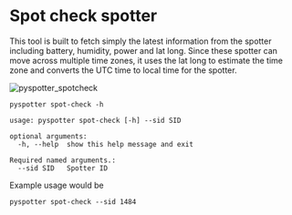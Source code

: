 # Spot check spotter

This tool is built to fetch simply the latest information from the spotter including battery, humidity, power and lat long. Since these spotter can move across multiple time zones, it uses the lat long to estimate the time zone and converts the UTC time to local time for the spotter.

![pyspotter_spotcheck](https://github.com/open-oceans/pyspotter/assets/6677629/cad35989-fd95-40eb-bd7d-bd58dfb56c18)

```
pyspotter spot-check -h

usage: pyspotter spot-check [-h] --sid SID

optional arguments:
  -h, --help  show this help message and exit

Required named arguments.:
  --sid SID   Spotter ID
```

Example usage would be

```
pyspotter spot-check --sid 1484
```
